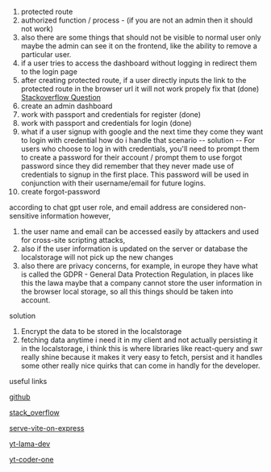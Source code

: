 1. protected route
2. authorized function / process - (if you are not an admin then it should not work)
3. also there are some things that should not be visible to normal user only maybe the admin can see it on the frontend, like the ability to remove a particular user. 
4. if a user tries to access the dashboard without logging in redirect them to the login page
5. after creating protected route, if a user directly inputs the link to the protected route in the browser url it will not work propely fix that (done)
[Stackoverflow Question](https://stackoverflow.com/questions/70713340/logged-in-user-redirects-to-login-page-when-entering-url-manually-react-js)
6. create an admin dashboard 
7. work with passport and credentials for register (done)
8. work with passport and credentials for login (done)
9. what if a user signup with google and the next time they come they want to login with credential how do i handle that scenario 
-- solution -- For users who choose to log in with credentials, you'll need to prompt them to create a password for their account / prompt them to use forgot password since they did remember that they never made use of credentials to signup in the first place. This password will be used in conjunction with their username/email for future logins.
10. create forgot-password 

according to chat gpt user role, and email address are considered non-sensitive information however,
1. the user name and email can be accessed easily by attackers and used for cross-site scripting attacks, 
2. also if the user information is updated on the server or database the localstorage will not pick up the new changes
3. also there are privacy concerns, for example, in europe they have what is called the GDPR - General Data Protection Regulation, in places like this the lawa maybe that a company cannot store the user information in the browser local storage, so all this things should be taken into account.

solution
1. Encrypt the data to be stored in the localstorage
2. fetching data anytime i need it in my client and not actually persisting it in the localstorage, i think this is where libraries like react-query and swr really shine because it makes it very easy to fetch, persist and it handles some other really nice quirks that can come in handly for the developer.

useful links
<!-- I love this code -->
[github](https://github.com/forinda/react-router-protected-routes-ts)

[stack_overflow](https://stackoverflow.com/questions/70713340/logged-in-user-redirects-to-login-page-when-entering-url-manually-react-js)

[serve-vite-on-express](https://stackoverflow.com/questions/51227859/react-router-doesnt-work-on-express-server)

[yt-lama-dev](https://www.youtube.com/watch?v=7K9kDrtc4S8)

[yt-coder-one](https://www.youtube.com/watch?v=yICiz12SdI4)